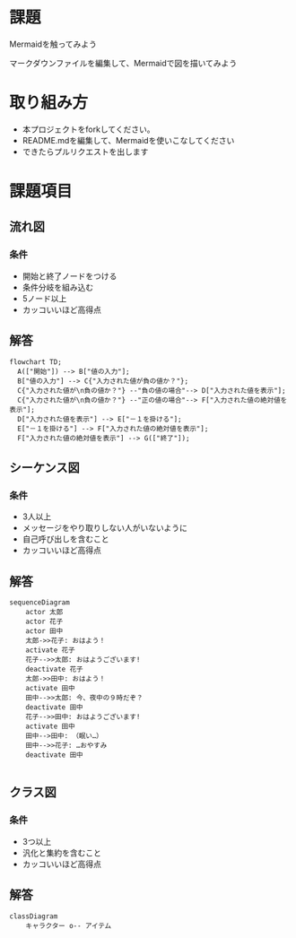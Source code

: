 # 課題
Mermaidを触ってみよう

マークダウンファイルを編集して、Mermaidで図を描いてみよう

# 取り組み方
* 本プロジェクトをforkしてください。
* README.mdを編集して、Mermaidを使いこなしてください
* できたらプルリクエストを出します

# 課題項目
## 流れ図
### 条件
- 開始と終了ノードをつける
- 条件分岐を組み込む
- 5ノード以上
- カッコいいほど高得点

## 解答
```mermaid
flowchart TD;
  A(["開始"]) --> B["値の入力"];
  B["値の入力"] --> C{"入力された値が負の値か？"};
  C{"入力された値が\n負の値か？"} --"負の値の場合"--> D["入力された値を表示"];
  C{"入力された値が\n負の値か？"} --"正の値の場合"--> F["入力された値の絶対値を表示"];
  D["入力された値を表示"] --> E["－１を掛ける"];
  E["－１を掛ける"] --> F["入力された値の絶対値を表示"]; 
  F["入力された値の絶対値を表示"] --> G(["終了"]);
```

## シーケンス図
### 条件
- 3人以上
- メッセージをやり取りしない人がいないように
- 自己呼び出しを含むこと
- カッコいいほど高得点

## 解答
```mermaid
sequenceDiagram
    actor 太郎
    actor 花子
    actor 田中
    太郎->>花子: おはよう！
    activate 花子
    花子-->>太郎: おはようございます!
    deactivate 花子
    太郎->>田中: おはよう！
    activate 田中
    田中-->>太郎: 今、夜中の９時だぞ？
    deactivate 田中
    花子-->>田中: おはようございます!
    activate 田中
    田中-->田中: （眠い…）
    田中-->>花子: …おやすみ
    deactivate 田中
    

```

## クラス図

### 条件
- 3つ以上
- 汎化と集約を含むこと
- カッコいいほど高得点

## 解答
```mermaid
classDiagram
    キャラクター o-- アイテム
```
